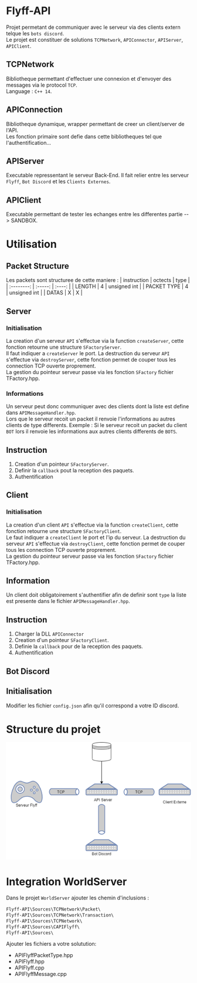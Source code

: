 # Flyff-API

Projet permetant de communiquer avec le serveur via des clients extern telque les `bots discord`. <br>
Le projet est constituer de solutions `TCPNetwork`, `APIConnector`, `APIServer`, `APIClient`. <br>


## TCPNetwork
Bibliotheque permettant d'effectuer une connexion et d'envoyer des messages via le protocol `TCP`. <br>
Language : `C++ 14`. <br>

## APIConnection
Bibliotheque dynamique, wrapper permettant de creer un client/server de l'API. <br>
Les fonction primaire sont defie dans cette bibliotheques tel que l'authentification... <br>

## APIServer
Executable repressentant le serveur Back-End. Il fait relier entre les serveur `Flyff`, `Bot Discord` et les `Clients Externes`. <br>

## APIClient
Executable permettant de tester les echanges entre les differentes partie --> SANDBOX.


# Utilisation

## Packet Structure

Les packets sont structuree de cette maniere :
| instruction   | octects   | type          |
| :--------:    | :-----:   | :----:        |
| LENGTH        | 4         | unsigned int  |
| PACKET TYPE   | 4         | unsigned int  |
| DATAS         | X         | X             |

## Server

### Initialisation
La creation d'un serveur `API` s'effectue via la function `createServer`, cette fonction retourne une structure `SFactoryServer`. <br>
Il faut indiquer a `createServer` le port.
La destruction du serveur `API` s'effectue via `destroyServer`, cette fonction permet de couper tous les connection TCP ouverte proprement. <br>
La gestion du pointeur serveur passe via les fonction `SFactory` fichier TFactory.hpp. <br>

### Informations
Un serveur peut donc communiquer avec des clients dont la liste est define dans `APIMessageHandler.hpp`.<br>
Lors que le serveur recoit un packet il renvoie l'informations au autres clients de type differents.
Exemple :
Si le serveur recoit un packet du client `BOT` lors il renvoie les informations aux autres clients differents de `BOTS`.

## Instruction
1) Creation d'un pointeur `SFactoryServer`.
2) Definir la `callback` pout la reception des paquets. 
3) Authentification

## Client

### Initialisation
La creation d'un client `API` s'effectue via la function `createClient`, cette fonction retourne une structure `SFactoryClient`. <br>
Le faut indiquer a `createClient` le port et l'ip du serveur.
La destruction du serveur `API` s'effectue via `destroyClient`, cette fonction permet de couper tous les connection TCP ouverte proprement. <br>
La gestion du pointeur serveur passe via les fonction `SFactory` fichier TFactory.hpp. <br>

## Information
Un client doit obligatoirement s'authentifier afin de definir sont `type` la liste est presente dans le fichier `APIMessageHandler.hpp`. <br>

## Instruction
1) Charger la DLL `APIConnector`
2) Creation d'un pointeur `SFactoryClient`.
3) Definie la `callback` pour de la reception des paquets.
3) Authentification


## Bot Discord

## Initialisation
Modifier les fichier `config.json` afin qu'il correspond a votre ID discord.


# Structure du projet
![](UML.png)


# Integration WorldServer
Dans le projet `WorldServer` ajouter les chemin d'inclusions :
```
Flyff-API\Sources\TCPNetwork\Packet\
Flyff-API\Sources\TCPNetwork\Transaction\
Flyff-API\Sources\TCPNetwork\
Flyff-API\Sources\CAPIFlyff\
Flyff-API\Sources\
```
Ajouter les fichiers a votre solutution:
* APIFlyffPacketType.hpp
* APIFlyff.hpp
* APIFlyff.cpp
* APIFlyffMessage.cpp